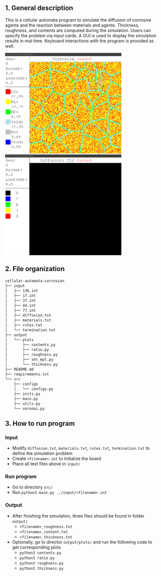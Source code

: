 ## 1. General description
This is a cellular automata program to simulate the diffusion of corrosive agents and the reaction between materials and agents. Thickness, roughness, and contents are computed during the simulation. Users can specify the problem via input cards. A GUI is used to display the simulation results in real time.  Keyboard interactions with the program is provided as well.

<img src="output/gifs/corrosion_fast.gif" width="380"/> <img src="output/gifs/diffusion_fast.gif" width="380"/>

## 2. File organization
```
cellular-automata-corrosion
├── input
│   ├── 136.int
│   ├── 17.int
│   ├── 37.int
│   ├── 44.int
│   ├── 77.int
│   ├── diffusion.txt
│   ├── materials.txt
│   ├── rules.txt
│   └── termination.txt
├── output
│   └── plots
│       ├── contents.py
│       ├── ratio.py
│       ├── roughness.py
│       ├── set_mpl.py
│       └── thickness.py
├── README.md
├── requirements.txt
└── src
    ├── configs
    │   └── configs.py
    ├── inits.py
    ├── main.py
    ├── utils.py
    └── voronoi.py
```

## 3. How to run program
### Input 
- Modify `diffusion.txt`, `materials.txt`, `rules.txt`, `termination.txt` to define the simulation problem
- Create `<filename>.int` to initialize the board
- Place all text files above in `input/`

### Run program 
- Go to directory `src/`
- Run  `python3 main.py ../input/<filename>.int` 

### Output
- After finishing the simulation, three files should be found in folder `output/`
    - `<filename>_roughness.txt`
    - `<filename>_content.txt`
    - `<filename>_thickness.txt`
- Optionally, go to director `output/plots/` and run the following code to get corresponding plots
    - `python3 contents.py`
    - `python3 ratio.py` 
    - `python3 roughness.py` 
    - `python3 thickness.py`
